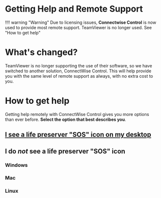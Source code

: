 # Getting Help and Remote Support

!!!! warning "Warning"
     Due to licensing issues, **Connectwise Control** is now used to provide most remote support. 
     TeamViewer is no longer used. See "How to get help"
     
# What's changed?

TeamViewer is no longer supporting the use of their software, so we have switched to another solution, ConnectWise Control. 
This will help provide you with the same level of remote support as always, with no extra cost to you.

# How to get help

Getting help remotely with ConnectWise Control gives you more options than ever before. **Select the option that best describes you**.

## [I see a life preserver "SOS" icon on my desktop](https://docs.connectwise.com/ConnectWise_Control_Documentation/Supported_extensions/Productivity/SOS_Deployer/Request_support_using_Quick_Support_SOS#Request_support) 

## I do *not* see a life preserver "SOS" icon

### Windows

### Mac 

### Linux
